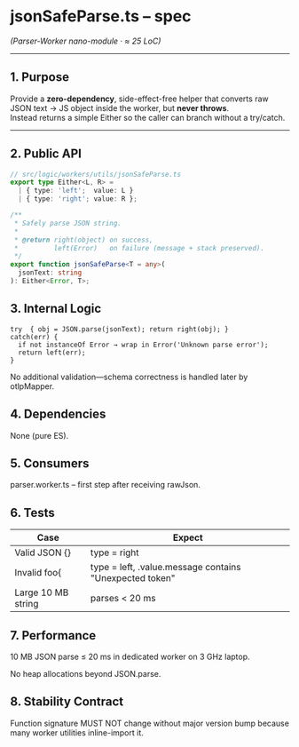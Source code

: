 # jsonSafeParse.ts – spec  
*(Parser-Worker nano-module · ≈ 25 LoC)*

---

## 1. Purpose

Provide a **zero-dependency**, side-effect-free helper that converts raw
JSON text → JS object inside the worker, but **never throws**.  
Instead returns a simple Either so the caller can branch without a try/catch.

---

## 2. Public API

```ts
// src/logic/workers/utils/jsonSafeParse.ts
export type Either<L, R> =
  | { type: 'left';  value: L }
  | { type: 'right'; value: R };

/**
 * Safely parse JSON string.
 *
 * @return right(object) on success,
 *         left(Error)   on failure (message + stack preserved).
 */
export function jsonSafeParse<T = any>(
  jsonText: string
): Either<Error, T>;
```

## 3. Internal Logic

```
try  { obj = JSON.parse(jsonText); return right(obj); }
catch(err) {
  if not instanceOf Error → wrap in Error('Unknown parse error');
  return left(err);
}
```

No additional validation—schema correctness is handled later by otlpMapper.

## 4. Dependencies
None (pure ES).

## 5. Consumers
parser.worker.ts – first step after receiving rawJson.

## 6. Tests
| Case | Expect |
|------|--------|
| Valid JSON {} | type = right |
| Invalid foo{ | type = left, .value.message contains "Unexpected token" |
| Large 10 MB string | parses < 20 ms |

## 7. Performance
10 MB JSON parse ≤ 20 ms in dedicated worker on 3 GHz laptop.

No heap allocations beyond JSON.parse.

## 8. Stability Contract
Function signature MUST NOT change without major version bump because many
worker utilities inline-import it.